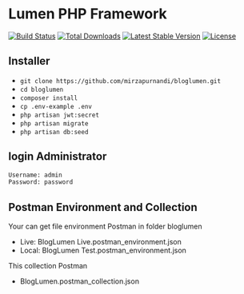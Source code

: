 # Lumen PHP Framework

[![Build Status](https://travis-ci.org/laravel/lumen-framework.svg)](https://travis-ci.org/laravel/lumen-framework)
[![Total Downloads](https://img.shields.io/packagist/dt/laravel/framework)](https://packagist.org/packages/laravel/lumen-framework)
[![Latest Stable Version](https://img.shields.io/packagist/v/laravel/framework)](https://packagist.org/packages/laravel/lumen-framework)
[![License](https://img.shields.io/packagist/l/laravel/framework)](https://packagist.org/packages/laravel/lumen-framework)

## Installer
-   `git clone https://github.com/mirzapurnandi/bloglumen.git`
-   `cd bloglumen`
-   `composer install`
-   `cp .env-example .env`
-   `php artisan jwt:secret`
-   `php artisan migrate`
-   `php artisan db:seed`

## login Administrator
```bash
Username: admin 
Password: password
```

## Postman Environment and Collection
Your can get file environment Postman in folder bloglumen

- Live: BlogLumen Live.postman_environment.json
- Local: BlogLumen Test.postman_environment.json

This collection Postman
- BlogLumen.postman_collection.json

